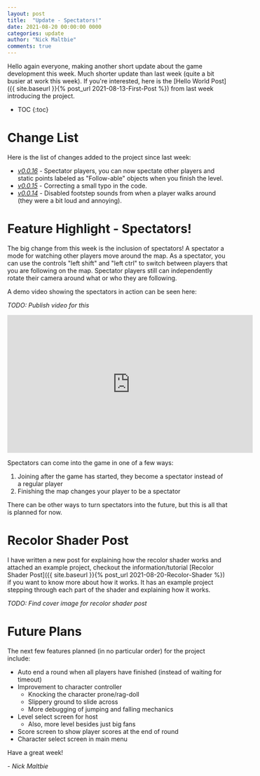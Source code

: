 ```yaml
---
layout: post
title:  "Update - Spectators!"
date: 2021-08-20 00:00:00 0000
categories: update
author: "Nick Maltbie"
comments: true
---
```


Hello again everyone, making another short update about the game development this week. Much shorter update than last
week (quite a bit busier at work this week). If you're interested, here is the 
[Hello World Post]({{ site.baseurl }}{% post_url 2021-08-13-First-Post %}) from last week introducing the project.

* TOC
{:toc}

# Change List

Here is the list of changes added to the project since last week:
* *[v0.0.16](https://github.com/nicholas-maltbie/FallingParkour/pull/18)* - Spectator players, you can now spectate
  other players and static points labeled as "Follow-able" objects when you finish the level.
* *[v0.0.15](https://github.com/nicholas-maltbie/FallingParkour/pull/17)* - Correcting a small typo in the code.
* *[v0.0.14](https://github.com/nicholas-maltbie/FallingParkour/pull/16)* - Disabled footstep sounds from when a player
  walks around (they were a bit loud and annoying).

# Feature Highlight - Spectators!

The big change from this week is the inclusion of spectators! A spectator a mode for watching other players move around
the map. As a spectator, you can use the controls "left shift" and "left ctrl" to switch between players that you are
following on the map. Spectator players still can independently rotate their camera around what or who they
are following. 

A demo video showing the spectators in action can be seen here:

_TODO: Publish video for this_
<div class="container">
<iframe width="560" height="315" src="https://www.youtube.com/embed/<spectator video>" title="YouTube video player" frameborder="0" allow="accelerometer; autoplay; clipboard-write; encrypted-media; gyroscope; picture-in-picture" allowfullscreen class="video"></iframe>
</div>

Spectators can come into the game in one of a few ways:
1. Joining after the game has started, they become a spectator instead of a regular player
2. Finishing the map changes your player to be a spectator

There can be other ways to turn spectators into the future, but this is all that is planned for now.

# Recolor Shader Post

I have written a new post for explaining how the recolor shader works and attached an example project, checkout the
information/tutorial [Recolor Shader Post]({{ site.baseurl }}{% post_url 2021-08-20-Recolor-Shader %}) if you want to
know more about how it works. It has an example project stepping through each part of the shader and explaining how it
works.

_TODO: Find cover image for recolor shader post_

# Future Plans

The next few features planned (in no particular order) for the project include:
* Auto end a round when all players have finished (instead of waiting for timeout)
* Improvement to character controller
  * Knocking the character prone/rag-doll
  * Slippery ground to slide across
  * More debugging of jumping and falling mechanics
* Level select screen for host
  * Also, more level besides just big fans
* Score screen to show player scores at the end of round
* Character select screen in main menu

Have a great week!

\- _Nick Maltbie_
